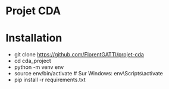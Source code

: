 # Projet CDA

# Installation
- git clone https://github.com/FlorentGATTI/projet-cda
- cd cda_project
- python -m venv env
- source env/bin/activate  # Sur Windows: env\Scripts\activate
- pip install -r requirements.txt
